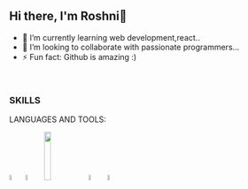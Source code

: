 ## Hi there, I'm Roshni👋

- 🌱 I’m currently learning web development,react..
- 👯 I’m looking to collaborate with passionate programmers...
- ⚡ Fun fact: Github is amazing :) 
<br>

### SKILLS
LANGUAGES AND TOOLS:
<br>
<p align="left">
  <img src="https://www.pinclipart.com/picdir/big/539-5392404_transparent-c-language-logo-png-clipart.png" width="5%" height="5%" title"C programming"> 
  <img src="https://th.bing.com/th/id/R.625c4e78329d7a1a902ac14cb28d26e1?rik=wE%2faxibO16VF2Q&riu=http%3a%2f%2fclipart-library.com%2fimage_gallery2%2fC-PNG.png&ehk=mlvTplJT4QEuMU0TS7lGN1mTFmLXDgB6hG7xoSXh3is%3d&risl=&pid=ImgRaw&r=0&sres=1&sresct=1" width="6%" height="5%" title"C++ programming">
   <img src="https://clipart.info/images/ccovers/1499794874html5-js-css3-logo-png.png" width="15%" height="15%">
    <img src="https://clipground.com/images/java-logo-png-2.png" width="6%" height="5%" title"java"> 
    <img src="https://clipart.info/images/ccovers/1499794875MySQL-logo-png-transparent.png" width="6%" height="5%" title"java"> 
</p>



